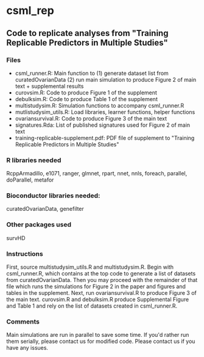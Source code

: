 # csml_rep
## Code to replicate analyses from "Training Replicable Predictors in Multiple Studies"

### Files

- csml_runner.R: Main function to (1) generate dataset list from curatedOvarianData (2) run main simulation to produce Figure 2 of main text + supplemental results
- curovsim.R: Code to produce Figure 1 of the supplement
- debulksim.R: Code to produce Table 1 of the supplement
- multistudysim.R: Simulation functions to accompany csml_runner.R
- mutlistudysim_utils.R: Load libraries, learner functions, helper functions
- ovariansurvival.R: Code to produce Figure 3 of the main text
- signatures.Rda: List of published signatures used for Figure 2 of main text
- training-replicable-supplement.pdf: PDF file of supplement to "Training Replicable Predictors in Multiple Studies"

### R libraries needed

RcppArmadillo, e1071, ranger, glmnet, rpart, nnet, nnls, foreach, parallel, doParallel, metafor

### Bioconductor libraries needed:

curatedOvarianData, genefilter

### Other packages used

survHD

### Instructions

First, source multistudysim_utils.R and multistudysim.R. Begin with csml_runner.R, which contains at the top code to generate a list of datasets from curatedOvarianData.
Then you may proceed with the remainder of that file which runs the simulations for Figure 2 in the paper and figures and tables in the supplement.
Next, run ovariansurvival.R to produce Figure 3 of the main text.
curovsim.R and debulksim.R produce Supplemental Figure and Table 1 and rely on the list of datasets created in csml_runner.R.

### Comments

Main simulations are run in parallel to save some time. If you'd rather run them serially, please contact us for modified code.
Please contact us if you have any issues.